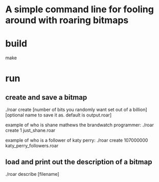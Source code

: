 # A simple command line for fooling around with roaring bitmaps

# build
make

# run

## create and save a bitmap
./roar create [number of bits you randomly want set out of a billion] [optional name to save it as. default is output.roar]

example of who is shane mathews the brandwatch programmer:
./roar create 1 just_shane.roar

example of who is a follower of katy perry:
./roar create 107000000 katy_perry_followers.roar

## load and print out the description of a bitmap
./roar describe [filename]
